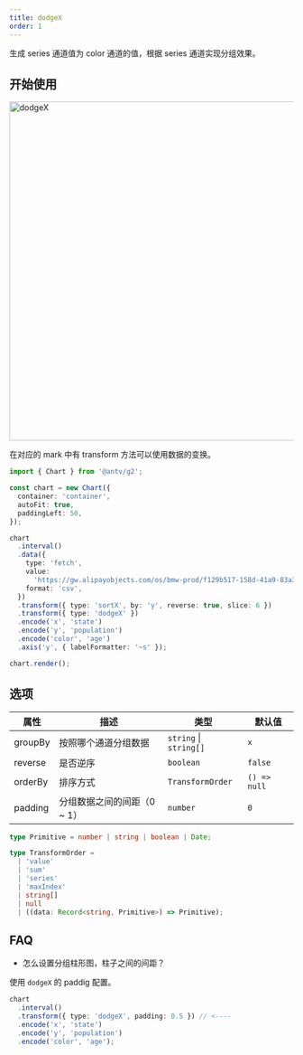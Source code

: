 ```yaml
---
title: dodgeX
order: 1
---
```


生成 series 通道值为 color 通道的值，根据 series 通道实现分组效果。

## 开始使用

<img alt="dodgeX" src="https://mdn.alipayobjects.com/huamei_qa8qxu/afts/img/A*FrshQpaS4f0AAAAAAAAAAAAADmJ7AQ/original" width="600" />

在对应的 mark 中有 transform 方法可以使用数据的变换。

```ts
import { Chart } from '@antv/g2';

const chart = new Chart({
  container: 'container',
  autoFit: true,
  paddingLeft: 50,
});

chart
  .interval()
  .data({
    type: 'fetch',
    value:
      'https://gw.alipayobjects.com/os/bmw-prod/f129b517-158d-41a9-83a3-3294d639b39e.csv',
    format: 'csv',
  })
  .transform({ type: 'sortX', by: 'y', reverse: true, slice: 6 })
  .transform({ type: 'dodgeX' })
  .encode('x', 'state')
  .encode('y', 'population')
  .encode('color', 'age')
  .axis('y', { labelFormatter: '~s' });

chart.render();
```

## 选项

| 属性               | 描述                                           | 类型                     | 默认值                 |
|-------------------|------------------------------------------------|-------------------------|-----------------------|
| groupBy           | 按照哪个通道分组数据                              | `string` \| `string[]`  | `x`                   |  
| reverse           | 是否逆序                                        | `boolean`               | `false`               |
| orderBy           | 排序方式                                        | `TransformOrder`        | `() => null`          |
| padding           | 分组数据之间的间距（0 ~ 1）                       | `number`                | `0`                |

```ts
type Primitive = number | string | boolean | Date;

type TransformOrder =
  | 'value'
  | 'sum'
  | 'series'
  | 'maxIndex'
  | string[]
  | null
  | ((data: Record<string, Primitive>) => Primitive);
```

## FAQ

- 怎么设置分组柱形图，柱子之间的间距？

使用 `dodgeX` 的 paddig 配置。

```ts
chart
  .interval()
  .transform({ type: 'dodgeX', padding: 0.5 }) // <----
  .encode('x', 'state')
  .encode('y', 'population')
  .encode('color', 'age');
```

